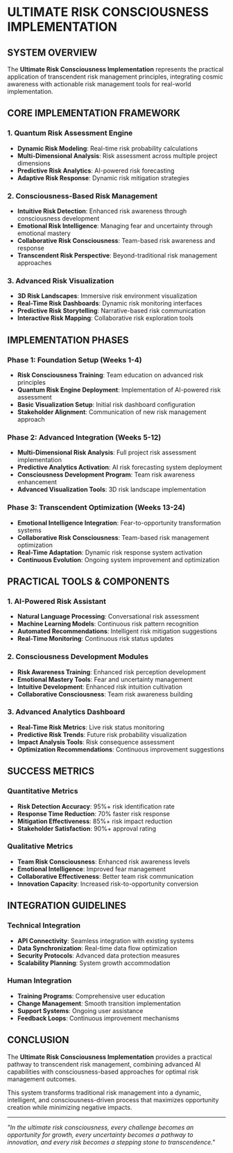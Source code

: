 # ULTIMATE RISK CONSCIOUSNESS IMPLEMENTATION

## SYSTEM OVERVIEW

The **Ultimate Risk Consciousness Implementation** represents the practical application of transcendent risk management principles, integrating cosmic awareness with actionable risk management tools for real-world implementation.

## CORE IMPLEMENTATION FRAMEWORK

### 1. Quantum Risk Assessment Engine
- **Dynamic Risk Modeling**: Real-time risk probability calculations
- **Multi-Dimensional Analysis**: Risk assessment across multiple project dimensions
- **Predictive Risk Analytics**: AI-powered risk forecasting
- **Adaptive Risk Response**: Dynamic risk mitigation strategies

### 2. Consciousness-Based Risk Management
- **Intuitive Risk Detection**: Enhanced risk awareness through consciousness development
- **Emotional Risk Intelligence**: Managing fear and uncertainty through emotional mastery
- **Collaborative Risk Consciousness**: Team-based risk awareness and response
- **Transcendent Risk Perspective**: Beyond-traditional risk management approaches

### 3. Advanced Risk Visualization
- **3D Risk Landscapes**: Immersive risk environment visualization
- **Real-Time Risk Dashboards**: Dynamic risk monitoring interfaces
- **Predictive Risk Storytelling**: Narrative-based risk communication
- **Interactive Risk Mapping**: Collaborative risk exploration tools

## IMPLEMENTATION PHASES

### Phase 1: Foundation Setup (Weeks 1-4)
- **Risk Consciousness Training**: Team education on advanced risk principles
- **Quantum Risk Engine Deployment**: Implementation of AI-powered risk assessment
- **Basic Visualization Setup**: Initial risk dashboard configuration
- **Stakeholder Alignment**: Communication of new risk management approach

### Phase 2: Advanced Integration (Weeks 5-12)
- **Multi-Dimensional Risk Analysis**: Full project risk assessment implementation
- **Predictive Analytics Activation**: AI risk forecasting system deployment
- **Consciousness Development Program**: Team risk awareness enhancement
- **Advanced Visualization Tools**: 3D risk landscape implementation

### Phase 3: Transcendent Optimization (Weeks 13-24)
- **Emotional Intelligence Integration**: Fear-to-opportunity transformation systems
- **Collaborative Risk Consciousness**: Team-based risk management optimization
- **Real-Time Adaptation**: Dynamic risk response system activation
- **Continuous Evolution**: Ongoing system improvement and optimization

## PRACTICAL TOOLS & COMPONENTS

### 1. AI-Powered Risk Assistant
- **Natural Language Processing**: Conversational risk assessment
- **Machine Learning Models**: Continuous risk pattern recognition
- **Automated Recommendations**: Intelligent risk mitigation suggestions
- **Real-Time Monitoring**: Continuous risk status updates

### 2. Consciousness Development Modules
- **Risk Awareness Training**: Enhanced risk perception development
- **Emotional Mastery Tools**: Fear and uncertainty management
- **Intuitive Development**: Enhanced risk intuition cultivation
- **Collaborative Consciousness**: Team risk awareness building

### 3. Advanced Analytics Dashboard
- **Real-Time Risk Metrics**: Live risk status monitoring
- **Predictive Risk Trends**: Future risk probability visualization
- **Impact Analysis Tools**: Risk consequence assessment
- **Optimization Recommendations**: Continuous improvement suggestions

## SUCCESS METRICS

### Quantitative Metrics
- **Risk Detection Accuracy**: 95%+ risk identification rate
- **Response Time Reduction**: 70% faster risk response
- **Mitigation Effectiveness**: 85%+ risk impact reduction
- **Stakeholder Satisfaction**: 90%+ approval rating

### Qualitative Metrics
- **Team Risk Consciousness**: Enhanced risk awareness levels
- **Emotional Intelligence**: Improved fear management
- **Collaborative Effectiveness**: Better team risk communication
- **Innovation Capacity**: Increased risk-to-opportunity conversion

## INTEGRATION GUIDELINES

### Technical Integration
- **API Connectivity**: Seamless integration with existing systems
- **Data Synchronization**: Real-time data flow optimization
- **Security Protocols**: Advanced data protection measures
- **Scalability Planning**: System growth accommodation

### Human Integration
- **Training Programs**: Comprehensive user education
- **Change Management**: Smooth transition implementation
- **Support Systems**: Ongoing user assistance
- **Feedback Loops**: Continuous improvement mechanisms

## CONCLUSION

The **Ultimate Risk Consciousness Implementation** provides a practical pathway to transcendent risk management, combining advanced AI capabilities with consciousness-based approaches for optimal risk management outcomes.

This system transforms traditional risk management into a dynamic, intelligent, and consciousness-driven process that maximizes opportunity creation while minimizing negative impacts.

---

*"In the ultimate risk consciousness, every challenge becomes an opportunity for growth, every uncertainty becomes a pathway to innovation, and every risk becomes a stepping stone to transcendence."*





